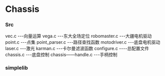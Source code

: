 # Chassis

### Src
vec.c ---向量运算
vega.c ---东大全场定位
robomaster.c ---大疆电机驱动
point.c ---点集
point_parser.c ---路径查找函数
motodriver.c ---底盘电机驱动
laser.c ---激光
karman.c ---卡尔曼滤波函数
configure.c ----总配置文件
chassis.c ---底盘控制
chassis——handle.c ---手柄控制
### simplelib

